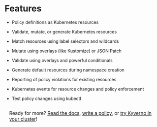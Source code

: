 # Features

* Policy definitions as Kubernetes resources

* Validate, mutate, or generate Kubernetes resources

* Match resources using label selectors and wildcards

* Mutate using overlays (like Kustomize) or JSON Patch

* Validate using overlays and powerful conditionals

* Generate default resources during namespace creation

* Reporting of policy violations for existing resources

* Kubernetes events for resource changes and policy enforcement 

* Test policy changes using kubectl


<p style="margin-top: 30px; margin-left:15px; font-size: 110%;">
Ready for more? <a href="https://github.com/nirmata/kyverno/blob/master/README.md">Read the docs</a>, <a href="https://github.com/nirmata/kyverno/blob/master/README.md">write a policy</a>, or <a href="https://github.com/nirmata/kyverno/blob/master/README.md">try Kyverno in your cluster</a>!
</p>
